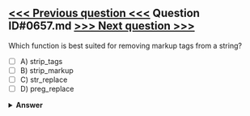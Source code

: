 [<<< Previous question <<<](0656.md)   Question ID#0657.md   [>>> Next question >>>](0658.md)
---

Which function is best suited for removing markup tags from a string?




- [ ] A) strip_tags
- [ ] B) strip_markup
- [ ] C) str_replace
- [ ] D) preg_replace

<details><summary><b>Answer</b></summary>
<p>
  Answer: <strong>A</strong>
</p>
</details>
